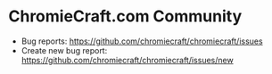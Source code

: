 # ChromieCraft.com Community

- Bug reports: https://github.com/chromiecraft/chromiecraft/issues
- Create new bug report: https://github.com/chromiecraft/chromiecraft/issues/new
